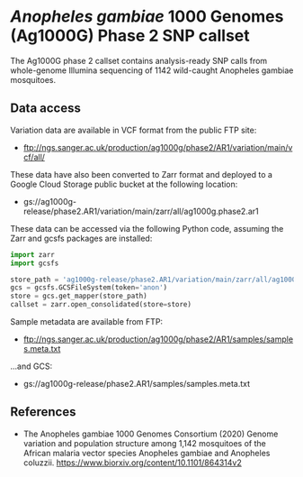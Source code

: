 # *Anopheles gambiae* 1000 Genomes (Ag1000G) Phase 2 SNP callset

The Ag1000G phase 2 callset contains analysis-ready SNP calls from
whole-genome Illumina sequencing of 1142 wild-caught Anopheles gambiae
mosquitoes.


## Data access

Variation data are available in VCF format from the public FTP
site:

* ftp://ngs.sanger.ac.uk/production/ag1000g/phase2/AR1/variation/main/vcf/all/

These data have also been converted to Zarr format and deployed to a
Google Cloud Storage public bucket at the following location:

* gs://ag1000g-release/phase2.AR1/variation/main/zarr/all/ag1000g.phase2.ar1

These data can be accessed via the following Python code, assuming the
Zarr and gcsfs packages are installed:

```python
import zarr
import gcsfs

store_path = 'ag1000g-release/phase2.AR1/variation/main/zarr/all/ag1000g.phase2.ar1'
gcs = gcsfs.GCSFileSystem(token='anon')
store = gcs.get_mapper(store_path)
callset = zarr.open_consolidated(store=store)
```

Sample metadata are available from FTP:

* ftp://ngs.sanger.ac.uk/production/ag1000g/phase2/AR1/samples/samples.meta.txt

...and GCS:

* gs://ag1000g-release/phase2.AR1/samples/samples.meta.txt


## References

* The Anopheles gambiae 1000 Genomes Consortium (2020) Genome
  variation and population structure among 1,142 mosquitoes of the
  African malaria vector species Anopheles gambiae and Anopheles
  coluzzii. https://www.biorxiv.org/content/10.1101/864314v2

